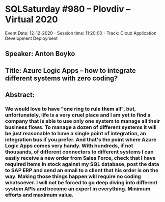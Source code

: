 # SQLSaturday #980 – Plovdiv – Virtual 2020
Event Date: 12-12-2020 - Session time: 11:20:00 - Track: Cloud Application Development  Deployment
## Speaker: Anton Boyko
## Title: Azure Logic Apps – how to integrate different systems with zero coding?
## Abstract:
### We would love to have "one ring to rule them all", but, unfortunately, life is a very cruel place and I am yet to find a company that is able to use only one system to manage all their business flows. To manage a dozen of different systems it will be just reasonable to have a single point of integration, an integration bus if you prefer. And that's the point where Azure Logic Apps comes very handy. With hundreds, if not thousands, of different connectors to different systems I can easily receive a new order from Sales Force, check that I have required items in stock against my SQL database, post the data to SAP ERP and send an email to a client that his order is on the way. Making those things happen will require no coding whatsoever. I will not be forced to go deep diving into different system APIs and become an expert in everything. Minimum efforts and maximum value.
